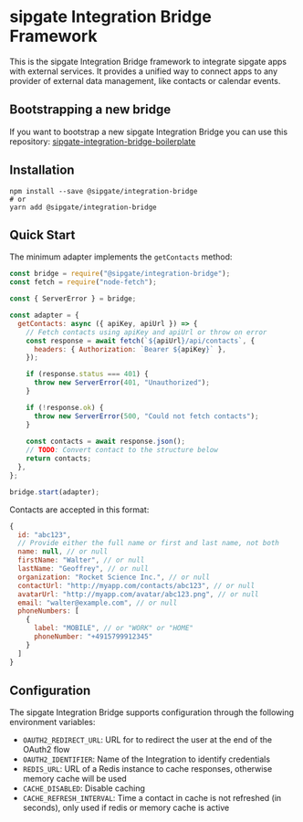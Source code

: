 # sipgate Integration Bridge Framework

This is the sipgate Integration Bridge framework to integrate sipgate apps with external services.
It provides a unified way to connect apps to any provider of external data management, like contacts or calendar events.

## Bootstrapping a new bridge

If you want to bootstrap a new sipgate Integration Bridge you can use this repository: [sipgate-integration-bridge-boilerplate](https://github.com/sipgate/integration-bridge-boilerplate)

## Installation

```shell
npm install --save @sipgate/integration-bridge
# or
yarn add @sipgate/integration-bridge
```

## Quick Start

The minimum adapter implements the `getContacts` method:

```js
const bridge = require("@sipgate/integration-bridge");
const fetch = require("node-fetch");

const { ServerError } = bridge;

const adapter = {
  getContacts: async ({ apiKey, apiUrl }) => {
    // Fetch contacts using apiKey and apiUrl or throw on error
    const response = await fetch(`${apiUrl}/api/contacts`, {
      headers: { Authorization: `Bearer ${apiKey}` },
    });

    if (response.status === 401) {
      throw new ServerError(401, "Unauthorized");
    }

    if (!response.ok) {
      throw new ServerError(500, "Could not fetch contacts");
    }
    
    const contacts = await response.json();
    // TODO: Convert contact to the structure below
    return contacts;
  },
};

bridge.start(adapter);
```

Contacts are accepted in this format:

```js
{
  id: "abc123",
  // Provide either the full name or first and last name, not both
  name: null, // or null
  firstName: "Walter", // or null
  lastName: "Geoffrey", // or null
  organization: "Rocket Science Inc.", // or null
  contactUrl: "http://myapp.com/contacts/abc123", // or null
  avatarUrl: "http://myapp.com/avatar/abc123.png", // or null
  email: "walter@example.com", // or null
  phoneNumbers: [
    {
      label: "MOBILE", // or "WORK" or "HOME"
      phoneNumber: "+4915799912345"
    }
  ]
}
```

## Configuration

The sipgate Integration Bridge supports configuration through the following environment variables:

- `OAUTH2_REDIRECT_URL`: URL for to redirect the user at the end of the OAuth2 flow
- `OAUTH2_IDENTIFIER`: Name of the Integration to identify credentials
- `REDIS_URL`: URL of a Redis instance to cache responses, otherwise memory cache will be used
- `CACHE_DISABLED`: Disable caching
- `CACHE_REFRESH_INTERVAL`: Time a contact in cache is not refreshed (in seconds), only used if redis or memory cache is active
